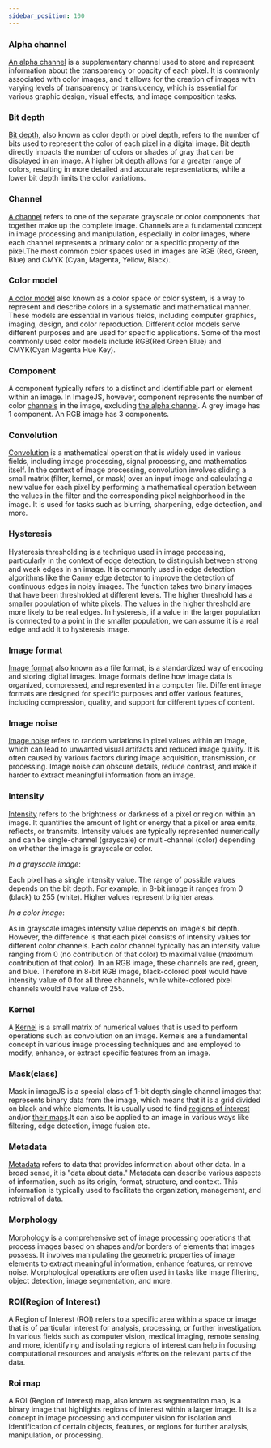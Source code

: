 ```yaml
---
sidebar_position: 100
---
```


### Alpha channel

[An alpha channel](https://en.wikipedia.org/wiki/Alpha_compositing 'wikipedia link on alpha channel') is a supplementary channel used to store and represent information about the transparency or opacity of each pixel. It is commonly associated with color images, and it allows for the creation of images with varying levels of transparency or translucency, which is essential for various graphic design, visual effects, and image composition tasks.

### Bit depth

[Bit depth](https://en.wikipedia.org/wiki/Color_depth 'wikipedia link on bit depth'), also known as color depth or pixel depth, refers to the number of bits used to represent the color of each pixel in a digital image. Bit depth directly impacts the number of colors or shades of gray that can be displayed in an image. A higher bit depth allows for a greater range of colors, resulting in more detailed and accurate representations, while a lower bit depth limits the color variations.

### Channel

[A channel](<https://en.wikipedia.org/wiki/Channel_(digital_image)> 'wikipedia link on color channel') refers to one of the separate grayscale or color components that together make up the complete image. Channels are a fundamental concept in image processing and manipulation, especially in color images, where each channel represents a primary color or a specific property of the pixel.The most common color spaces used in images are RGB (Red, Green, Blue) and CMYK (Cyan, Magenta, Yellow, Black).

### Color model

[A color model](https://en.wikipedia.org/wiki/Color_model#Additive_and_subtractive_color_models 'wikipedia link on color model') also known as a color space or color system, is a way to represent and describe colors in a systematic and mathematical manner. These models are essential in various fields, including computer graphics, imaging, design, and color reproduction. Different color models serve different purposes and are used for specific applications. Some of the most commonly used color models include RGB(Red Green Blue) and CMYK(Cyan Magenta Hue Key).

### Component

A component typically refers to a distinct and identifiable part or element within an image. In ImageJS, however, component represents the number of color [channels](#channel 'anchor on channel') in the image, excluding [the alpha channel](#alpha-channel 'anchor to alpha-channel').
A grey image has 1 component. An RGB image has 3 components.

### Convolution

[Convolution](https://en.wikipedia.org/wiki/Convolution 'wikipedia link on convolution') is a mathematical operation that is widely used in various fields, including image processing, signal processing, and mathematics itself. In the context of image processing, convolution involves sliding a small matrix (filter, kernel, or mask) over an input image and calculating a new value for each pixel by performing a mathematical operation between the values in the filter and the corresponding pixel neighborhood in the image. It is used for tasks such as blurring, sharpening, edge detection, and more.

### Hysteresis

Hysteresis thresholding is a technique used in image processing, particularly in the context of edge detection, to distinguish between strong and weak edges in an image. It is commonly used in edge detection algorithms like the Canny edge detector to improve the detection of continuous edges in noisy images.
The function takes two binary images that have been thresholded at different levels. The higher threshold has a smaller population of white pixels. The values in the higher threshold are
more likely to be real edges. In hysteresis, if a value in the larger population is connected to a point in the smaller population, we can assume it is a real edge and add it to
hysteresis image.

### Image format

[Image format](https://en.wikipedia.org/wiki/Image_file_format 'wikipedia link on image format') also known as a file format, is a standardized way of encoding and storing digital images. Image formats define how image data is organized, compressed, and represented in a computer file. Different image formats are designed for specific purposes and offer various features, including compression, quality, and support for different types of content.

### Image noise

[Image noise](https://en.wikipedia.org/wiki/Image_noise 'wikipedia link on image noise') refers to random variations in pixel values within an image, which can lead to unwanted visual artifacts and reduced image quality. It is often caused by various factors during image acquisition, transmission, or processing. Image noise can obscure details, reduce contrast, and make it harder to extract meaningful information from an image.

### Intensity

[Intensity](https://en.wikipedia.org/wiki/Color_histogram 'wikipedia link on histogram') refers to the brightness or darkness of a pixel or region within an image. It quantifies the amount of light or energy that a pixel or area emits, reflects, or transmits. Intensity values are typically represented numerically and can be single-channel (grayscale) or multi-channel (color) depending on whether the image is grayscale or color.

_In a grayscale image_:

Each pixel has a single intensity value. The range of possible values depends on the bit depth. For example, in 8-bit image it ranges from 0 (black) to 255 (white). Higher values represent brighter areas.

_In a color image_:

As in grayscale images intensity value depends on image's bit depth.
However, the difference is that each pixel consists of intensity values for different color channels.
Each color channel typically has an intensity value ranging from 0 (no contribution of that color) to maximal value (maximum contribution of that color). In an RGB image, these channels are red, green, and blue. Therefore in 8-bit RGB image, black-colored pixel would have intensity value of 0 for all three channels, while white-colored pixel channels would have value of 255.

### Kernel

A [Kernel](<https://en.wikipedia.org/wiki/Kernel_(image_processing)> 'wikipedia link on kernel') is a small matrix of numerical values that is used to perform operations such as convolution on an image. Kernels are a fundamental concept in various image processing techniques and are employed to modify, enhance, or extract specific features from an image.

### Mask(class)

Mask in imageJS is a special class of 1-bit depth,single channel images that represents binary data from the image, which means that it is a grid divided on black and white elements. It is usually used to find [regions of interest](#roiregion-of-interest 'anchor on ROI') and/or [their maps](#roi-map 'anchor on RoiMap').It can also be applied to an image in various ways like filtering, edge detection, image fusion etc.

### Metadata

[Metadata](https://en.wikipedia.org/wiki/Metadata 'wikipedia link on metadata') refers to data that provides information about other data. In a broad sense, it is "data about data." Metadata can describe various aspects of information, such as its origin, format, structure, and context. This information is typically used to facilitate the organization, management, and retrieval of data.

### Morphology

[Morphology](https://en.wikipedia.org/wiki/Mathematical_morphology 'wikipedia link on morphology') is a comprehensive set of image processing operations that process images based on shapes and/or borders of elements that images possess. It involves manipulating the geometric properties of image elements to extract meaningful information, enhance features, or remove noise. Morphological operations are often used in tasks like image filtering, object detection, image segmentation, and more.

### ROI(Region of Interest)

A Region of Interest (ROI) refers to a specific area within a space or image that is of particular interest for analysis, processing, or further investigation. In various fields such as computer vision, medical imaging, remote sensing, and more, identifying and isolating regions of interest can help in focusing computational resources and analysis efforts on the relevant parts of the data.

### Roi map

A ROI (Region of Interest) map, also known as segmentation map, is a binary image that highlights regions of interest within a larger image. It is a concept in image processing and computer vision for isolation and identification of certain objects, features, or regions for further analysis, manipulation, or processing.
